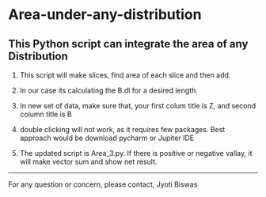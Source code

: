 # Area-under-any-distribution
This Python script can integrate the area of any Distribution
------------------------------------------------------------

1. This script will make slices, find area of each slice and then add. 

2. In our case its calculating the B.dl for a desired length.
   
3. In new set of data, make sure that, your first colum title is Z,
                                      and second column title is B

4. double clicking will not work, as it requires few packages. 
   Best approach would be download pycharm or Jupiter IDE

5. The updated script is Area_3.py. If there is positive or 
   negative vallay, it will make vector sum and show net result.

-----------------------------------------------------------

For any question or concern, please contact, Jyoti Biswas
